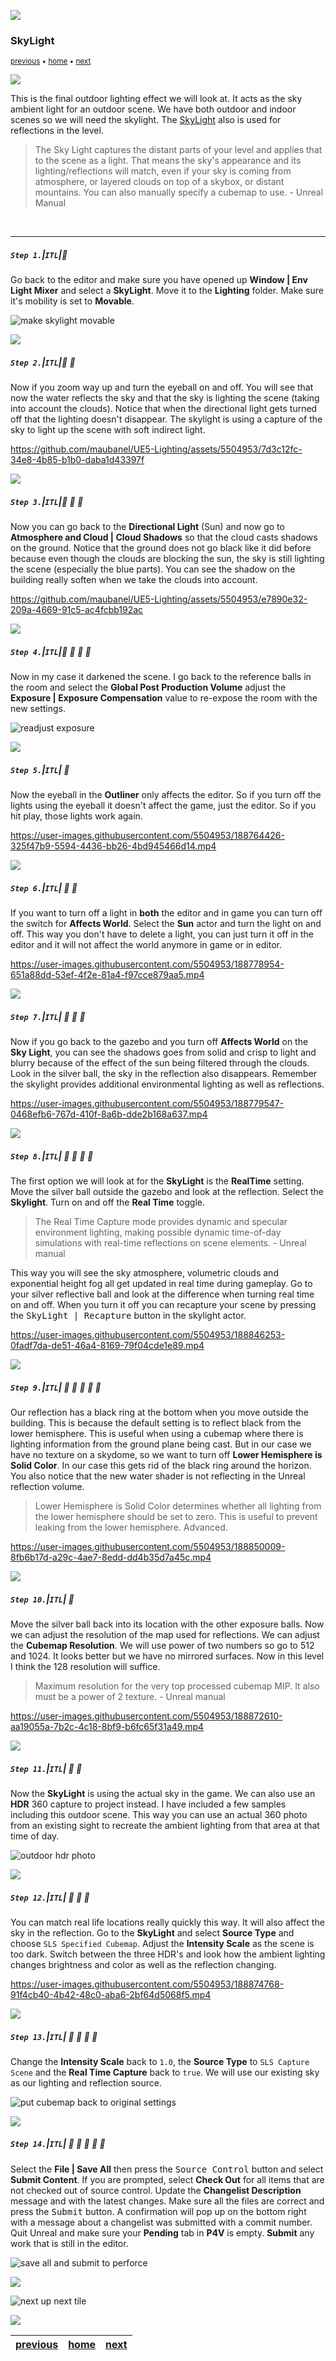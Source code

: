 ![](../images/line3.png)

### SkyLight

<sub>[previous](../sky-fog/README.md#user-content-sky--fog) • [home](../README.md#user-content-ue5-lighting) • [next](../point-lights/README.md#user-content-point-lights)</sub>

![](../images/line3.png)

This is the final outdoor lighting effect we will look at.  It acts as the sky ambient light for an outdoor scene. We have both outdoor and indoor scenes so we will need the skylight. The [SkyLight](https://docs.unrealengine.com/5.0/en-US/sky-lights-in-unreal-engine/) also is used for reflections in the level.  

>The Sky Light captures the distant parts of your level and applies that to the scene as a light. That means the sky's appearance and its lighting/reflections will match, even if your sky is coming from atmosphere, or layered clouds on top of a skybox, or distant mountains. You can also manually specify a cubemap to use. - Unreal Manual

<br>

---

##### `Step 1.`\|`ITL`|:small_blue_diamond:

Go back to the editor and make sure you have opened up **Window | Env Light Mixer** and select a **SkyLight**.  Move it to the **Lighting** folder.  Make sure it's mobility is set to **Movable**.

![make skylight movable](images/addSkyLight.png)

![](../images/line2.png)

##### `Step 2.`\|`ITL`|:small_blue_diamond: :small_blue_diamond: 

Now if you zoom way up and turn the eyeball on and off.  You will see that now the water reflects the sky and that the sky is lighting the scene (taking into account the clouds). Notice that when the directional light gets turned off that the lighting doesn't disappear.  The skylight is using a capture of the sky to light up the scene with soft indirect light.

https://github.com/maubanel/UE5-Lighting/assets/5504953/7d3c12fc-34e8-4b85-b1b0-daba1d43397f

![](../images/line2.png)

##### `Step 3.`\|`ITL`|:small_blue_diamond: :small_blue_diamond: :small_blue_diamond:

Now you can go back to the **Directional Light** (Sun) and now go to **Atmosphere and Cloud | Cloud Shadows** so that the cloud casts shadows on the ground.  Notice that the ground does not go black like it did before because even though the clouds are blocking the sun, the sky is still lighting the scene (especially the blue parts).  You can see the shadow on the building really soften when we take the clouds into account.

https://github.com/maubanel/UE5-Lighting/assets/5504953/e7890e32-209a-4669-91c5-ac4fcbb192ac

![](../images/line2.png)

##### `Step 4.`\|`ITL`|:small_blue_diamond: :small_blue_diamond: :small_blue_diamond: :small_blue_diamond:

Now in my case it darkened the scene.  I go back to the reference balls in the room and select the **Global Post Production Volume** adjust the **Exposure | Exposure Compensation** value to re-expose the room with the new settings.

![readjust exposure](images/readjustExposure.png)

![](../images/line2.png)

##### `Step 5.`\|`ITL`| :small_orange_diamond:

Now the eyeball in the **Outliner** only affects the editor.  So if you turn off the lights using the eyeball it doesn't affect the game, just the editor.  So if you hit play, those lights work again.

https://user-images.githubusercontent.com/5504953/188764426-325f47b9-5594-4436-bb26-4bd945466d14.mp4

![](../images/line2.png)

##### `Step 6.`\|`ITL`| :small_orange_diamond: :small_blue_diamond:

If you want to turn off a light in **both** the editor and in game you can turn off the switch for **Affects World**.  Select the **Sun** actor and turn the light on and off. This way you don't have to delete a light, you can just turn it off in the editor and it will not affect the world anymore in game or in editor.

https://user-images.githubusercontent.com/5504953/188778954-651a88dd-53ef-4f2e-81a4-f97cce879aa5.mp4

![](../images/line2.png)

##### `Step 7.`\|`ITL`| :small_orange_diamond: :small_blue_diamond: :small_blue_diamond:

Now if you go back to the gazebo and you turn off **Affects World** on the **Sky Light**, you can see the shadows goes from solid and crisp to light and blurry because of the effect of the sun being filtered through the clouds.  Look in the silver ball, the sky in the reflection also disappears.  Remember the skylight provides additional environmental lighting as well as reflections.

https://user-images.githubusercontent.com/5504953/188779547-0468efb6-767d-410f-8a6b-dde2b168a637.mp4

![](../images/line2.png)

##### `Step 8.`\|`ITL`| :small_orange_diamond: :small_blue_diamond: :small_blue_diamond: :small_blue_diamond:

The first option we will look at for the **SkyLight** is the **RealTime** setting. Move the silver ball outside the gazebo and look at the reflection.  Select the **Skylight**.  Turn on and off the **Real Time** toggle.

>The Real Time Capture mode provides dynamic and specular environment lighting, making possible dynamic time-of-day simulations with real-time reflections on scene elements. - Unreal manual

This way you will see the sky atmosphere, volumetric clouds and exponential height fog all get updated in real time during gameplay. Go to your silver reflective ball and look at the difference when turning real time on and off.  When you turn it off you can recapture your scene by pressing the <kbd>SkyLight | Recapture</kbd> button in the skylight actor.

https://user-images.githubusercontent.com/5504953/188846253-0fadf7da-de51-46a4-8169-79f04cde1e89.mp4

![](../images/line2.png)

##### `Step 9.`\|`ITL`| :small_orange_diamond: :small_blue_diamond: :small_blue_diamond: :small_blue_diamond: :small_blue_diamond:

Our reflection has a black ring at the bottom when you move outside the building.  This is because the default setting is to reflect black from the lower hemisphere.  This is useful when using a cubemap where there is lighting information from the ground plane being cast.  But in our case we have no texture on a skydome, so we want to turn off **Lower Hemisphere is Solid Color**. In our case this gets rid of the black ring around the horizon. You also notice that the new water shader is not reflecting in the Unreal reflection volume.

>Lower Hemisphere is Solid Color determines whether all lighting from the lower hemisphere should be set to zero. This is useful to prevent leaking from the lower hemisphere. Advanced.

https://user-images.githubusercontent.com/5504953/188850009-8fb6b17d-a29c-4ae7-8edd-dd4b35d7a45c.mp4

![](../images/line2.png)

##### `Step 10.`\|`ITL`| :large_blue_diamond:

Move the silver ball back into its location with the other exposure balls. Now we can adjust the resolution of the map used for reflections. We can adjust the **Cubemap Resolution**.  We will use power of two numbers so go to 512 and 1024.  It looks better but we have no mirrored surfaces.  Now in this level I think the 128 resolution will suffice.

>Maximum resolution for the very top processed cubemap MIP. It also must be a power of 2 texture. - Unreal manual

https://user-images.githubusercontent.com/5504953/188872610-aa19055a-7b2c-4c18-8bf9-b6fc65f31a49.mp4

![](../images/line2.png)

##### `Step 11.`\|`ITL`| :large_blue_diamond: :small_blue_diamond: 

Now the **SkyLight** is using the actual sky in the game.  We can also use an **HDR** 360 capture to project instead.  I have included a few samples including this outdoor scene.  This way you can use an actual 360 photo from an existing sight to recreate the ambient lighting from that area at that time of day. 

![outdoor hdr photo](images/outdoorScene.png)

![](../images/line2.png)


##### `Step 12.`\|`ITL`| :large_blue_diamond: :small_blue_diamond: :small_blue_diamond: 

You can match real life locations really quickly this way.  It will also affect the sky in the reflection. Go to the **SkyLight** and select **Source Type** and  choose `SLS Specified Cubemap`. Adjust the **Intensity Scale** as the scene is too dark.  Switch between the three HDR's and look how the ambient lighting changes brightness and color as well as the reflection changing.

https://user-images.githubusercontent.com/5504953/188874768-91f4cb40-4b42-48c0-aba6-2bf64d5068f5.mp4

![](../images/line2.png)

##### `Step 13.`\|`ITL`| :large_blue_diamond: :small_blue_diamond: :small_blue_diamond:  :small_blue_diamond: 

Change the **Intensity Scale** back to `1.0`, the **Source Type** to `SLS Capture Scene` and the **Real Time Capture** back to `true`. We will use our existing sky as our lighting and reflection source.

![put cubemap back to original settings](images/returnSettings.png)

![](../images/line2.png)

##### `Step 14.`\|`ITL`| :large_blue_diamond: :small_blue_diamond: :small_blue_diamond: :small_blue_diamond:  :small_blue_diamond: 

Select the **File | Save All** then press the <kbd>Source Control</kbd> button and select **Submit Content**.  If you are prompted, select **Check Out** for all items that are not checked out of source control. Update the **Changelist Description** message and with the latest changes. Make sure all the files are correct and press the <kbd>Submit</kbd> button. A confirmation will pop up on the bottom right with a message about a changelist was submitted with a commit number. Quit Unreal and make sure your **Pending** tab in **P4V** is empty. **Submit** any work that is still in the editor.

![save all and submit to perforce](images/submitP4.png)


![](../images/line.png)

<!-- <img src="https://via.placeholder.com/1000x100/45D7CA/000000/?text=Next Up - Point Light"> -->
![next up next tile](images/banner.png)

![](../images/line.png)

| [previous](../sky-fog/README.md#user-content-sky--fog)| [home](../README.md#user-content-ue5-lighting) | [next](../point-lights/README.md#user-content-point-lights)|
|---|---|---|
